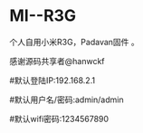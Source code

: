 # MI--R3G

个人自用小米R3G，Padavan固件 。

感谢源码共享者@hanwckf

#默认登陆IP:192.168.2.1

#默认用户名/密码:admin/admin

#默认wifi密码:1234567890
